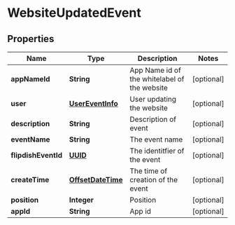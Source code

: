 
# WebsiteUpdatedEvent

## Properties
Name | Type | Description | Notes
------------ | ------------- | ------------- | -------------
**appNameId** | **String** | App Name id of the whitelabel of the website |  [optional]
**user** | [**UserEventInfo**](UserEventInfo.md) | User updating the website |  [optional]
**description** | **String** | Description of event |  [optional]
**eventName** | **String** | The event name |  [optional]
**flipdishEventId** | [**UUID**](UUID.md) | The identitfier of the event |  [optional]
**createTime** | [**OffsetDateTime**](OffsetDateTime.md) | The time of creation of the event |  [optional]
**position** | **Integer** | Position |  [optional]
**appId** | **String** | App id |  [optional]



